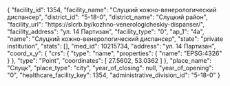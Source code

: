 {
    "facility_id": 1354,
    "facility_name": "Слуцкий кожно-венерологический диспансер",
    "district_id": "5-18-0",
    "district_name": "Слуцкий район",
    "facility_url": "https:\/\/slcrb.by\/kozhno-venerologicheskiy-dispanser\/",
    "facility_address": "ул. 14 Партизан",
    "facility_type": "0",
    "ap_1": "4а",
    "name": "Слуцкий кожно-венерологический диспансер",
    "state": "private institution",
    "stats": [],
    "med_id": 10215734,
    "address": "ул. 14 Партизан",
    "coord_x_y": {
        "crs": {
            "type": "name",
            "properties": {
                "name": "EPSG:4326"
            }
        },
        "type": "Point",
        "coordinates": [
            27.5602,
            53.0362
        ]
    },
    "place_name": "Слуцк",
    "place_type": "city",
    "year_of_closing": null,
    "year_of_opening": "0",
    "healthcare_facility_key": 1354,
    "administrative_division_id": "5-18-0"
}